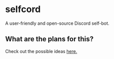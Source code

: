 # selfcord
A user-friendly and open-source Discord self-bot.

What are the plans for this?
---
Check out the possible ideas [here.](https://github.com/plusreed/selfcord/projects/1)
